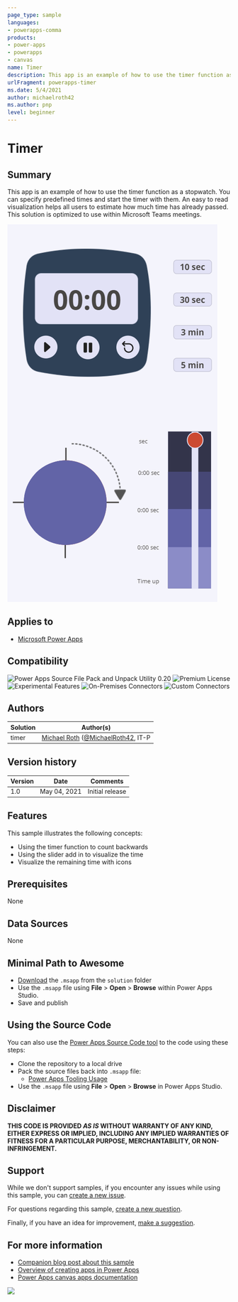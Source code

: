 ```yaml
---
page_type: sample
languages:
- powerapps-comma
products:
- power-apps
- powerapps
- canvas
name: Timer  
description: This app is an example of how to use the timer function as a stopwatch. You can specify predefined times and start the timer with them. 
urlFragment: powerapps-timer
ms.date: 5/4/2021
author: michaelroth42
ms.author: pnp
level: beginner
---
```


# Timer  

## Summary

This app is an example of how to use the timer function as a stopwatch. You can specify predefined times and start the timer with them. An easy to read visualization helps all users to estimate how much time has already passed. This solution is optimized to use within Microsoft Teams meetings.

![picture of the sample](./assets/timerapp.png)

## Applies to

* [Microsoft Power Apps](https://docs.microsoft.com/powerapps/)

## Compatibility

![Power Apps Source File Pack and Unpack Utility 0.20](https://img.shields.io/badge/Packing%20Tool-0.20-green.svg)
![Premium License](https://img.shields.io/badge/Premium%20License-Not%20Required-green.svg "Premium Power Apps license not required")
![Experimental Features](https://img.shields.io/badge/Experimental%20Features-No-green.svg "Does not rely on experimental features")
![On-Premises Connectors](https://img.shields.io/badge/On--Premises%20Connectors-No-green.svg "Does not use on-premise connectors")
![Custom Connectors](https://img.shields.io/badge/Custom%20Connectors-Not%20Required-green.svg "Does not use custom connectors")

## Authors


Solution|Author(s)
--------|---------
timer | [Michael Roth](https://github.com/MichaelRoth42) ([@MichaelRoth42](https://twitter.com/MichaelRoth42), IT-P

## Version history

Version|Date|Comments
-------|----|--------
1.0|May 04, 2021|Initial release

## Features

This sample illustrates the following concepts:

* Using the timer function to count backwards
* Using the slider add in to visualize the time
* Visualize the remaining time with icons

## Prerequisites

None

## Data Sources

None

## Minimal Path to Awesome

* [Download](./solution/timer.msapp) the `.msapp` from the `solution` folder
* Use the `.msapp` file using **File** > **Open** > **Browse** within Power Apps Studio.
* Save and publish

## Using the Source Code

  You can also use the [Power Apps Source Code tool](https://github.com/microsoft/PowerApps-Language-Tooling) to the code using these steps:

* Clone the repository to a local drive
* Pack the source files back into `.msapp` file:
  * [Power Apps Tooling Usage](https://github.com/microsoft/PowerApps-Language-Tooling)
* Use the `.msapp` file using **File** > **Open** > **Browse** in Power Apps Studio.

## Disclaimer

**THIS CODE IS PROVIDED *AS IS* WITHOUT WARRANTY OF ANY KIND, EITHER EXPRESS OR IMPLIED, INCLUDING ANY IMPLIED WARRANTIES OF FITNESS FOR A PARTICULAR PURPOSE, MERCHANTABILITY, OR NON-INFRINGEMENT.**

## Support

While we don't support samples, if you encounter any issues while using this sample, you can [create a new issue](https://github.com/pnp/powerapps-samples/issues/new?assignees=&labels=Needs%3A+Triage+%3Amag%3A%2Ctype%3Abug-suspected&template=bug-report.yml&sample=timer&authors=@Gezeitenbrand&title=timer%20-%20).

For questions regarding this sample, [create a new question](https://github.com/pnp/powerapps-samples/issues/new?assignees=&labels=Needs%3A+Triage+%3Amag%3A%2Ctype%3Abug-suspected&template=question.yml&sample=timer&authors=@Gezeitenbrand&title=timer%20-%20).

Finally, if you have an idea for improvement, [make a suggestion](https://github.com/pnp/powerapps-samples/issues/new?assignees=&labels=Needs%3A+Triage+%3Amag%3A%2Ctype%3Abug-suspected&template=suggestion.yml&sample=timer&authors=@Gezeitenbrand&title=timer%20-%20).

## For more information

- [Companion blog post about this sample](https://techcommunity.microsoft.com/t5/microsoft-365-pnp-blog/let-s-build-a-timer-app-for-teams-meetings/ba-p/2334593)
- [Overview of creating apps in Power Apps](https://docs.microsoft.com/powerapps/maker/)
- [Power Apps canvas apps documentation](https://docs.microsoft.com/en-us/powerapps/maker/canvas-apps/)


<img src="https://telemetry.sharepointpnp.com/powerapps-samples/samples/timer" />

